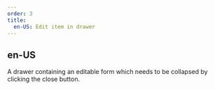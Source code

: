 ```yaml
---
order: 3
title:
  en-US: Edit item in drawer
---
```

## en-US

A drawer containing an editable form which needs to be collapsed by clicking the close button.

